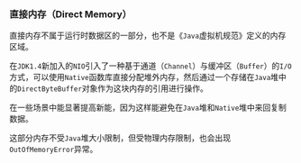 ### 直接内存（Direct Memory）

直接内存不属于运行时数据区的一部分，也不是《`Java`虚拟机规范》定义的内存区域。

在`JDK1.4`新加入的`NIO`引入了一种基于通道（`Channel`）与缓冲区（`Buffer`）的`I/O`方式，可以使用`Native`函数库直接分配堆外内存，然后通过一个存储在`Java`堆中的`DirectByteBuffer`对象作为这块内存的引用进行操作。

在一些场景中能显著提高新能，因为这样能避免在`Java`堆和`Native`堆中来回复制数据。

这部分内存不受`Java`堆大小限制，但受物理内存限制，也会出现`OutOfMemoryError`异常。